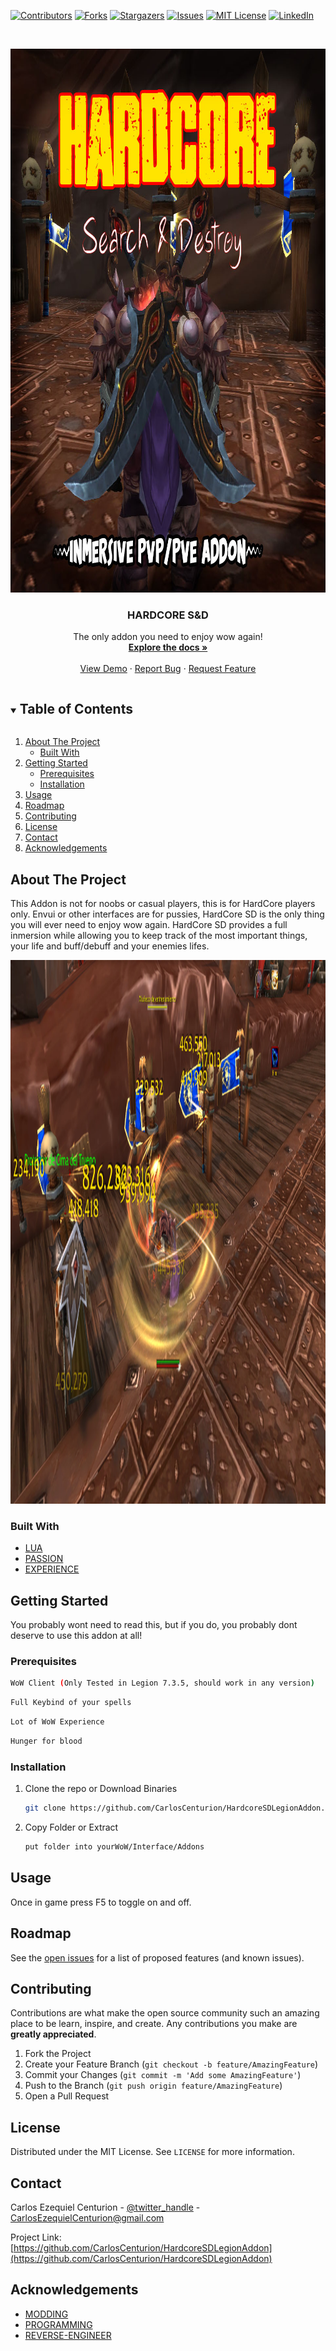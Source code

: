 
[![Contributors][contributors-shield]][contributors-url]
[![Forks][forks-shield]][forks-url]
[![Stargazers][stars-shield]][stars-url]
[![Issues][issues-shield]][issues-url]
[![MIT License][license-shield]][license-url]
[![LinkedIn][linkedin-shield]][linkedin-url]



<!-- PROJECT LOGO -->
<br />
<p align="center">
  <a href="https://github.com/CarlosCenturion/HardcoreSDLegionAddon">
    <img src="logo.jpg" alt="Logo" width="961" height="870">
  </a>

  <h3 align="center">HARDCORE S&D</h3>

  <p align="center">
    The only addon you need to enjoy wow again!
    <br />
    <a href="https://github.com/CarlosCenturion/HardcoreSDLegionAddon"><strong>Explore the docs »</strong></a>
    <br />
    <br />
    <a href="https://github.com/CarlosCenturion/HardcoreSDLegionAddon">View Demo</a>
    ·
    <a href="https://github.com/CarlosCenturion/HardcoreSDLegionAddon/issues">Report Bug</a>
    ·
    <a href="https://github.com/CarlosCenturion/HardcoreSDLegionAddon/issues">Request Feature</a>
  </p>
</p>



<!-- TABLE OF CONTENTS -->
<details open="open">
  <summary><h2 style="display: inline-block">Table of Contents</h2></summary>
  <ol>
    <li>
      <a href="#about-the-project">About The Project</a>
      <ul>
        <li><a href="#built-with">Built With</a></li>
      </ul>
    </li>
    <li>
      <a href="#getting-started">Getting Started</a>
      <ul>
        <li><a href="#prerequisites">Prerequisites</a></li>
        <li><a href="#installation">Installation</a></li>
      </ul>
    </li>
    <li><a href="#usage">Usage</a></li>
    <li><a href="#roadmap">Roadmap</a></li>
    <li><a href="#contributing">Contributing</a></li>
    <li><a href="#license">License</a></li>
    <li><a href="#contact">Contact</a></li>
    <li><a href="#acknowledgements">Acknowledgements</a></li>
  </ol>
</details>



<!-- ABOUT THE PROJECT -->
## About The Project

This Addon is not for noobs or casual players, this is for HardCore players only. 
Envui or other interfaces are for pussies, HardCore SD is the only thing you will ever need to enjoy wow again.
HardCore SD provides a full inmersion while allowing you to keep track of the most important things, your life and buff/debuff and your enemies lifes.

 <img src="screenshot.jpg" alt="Logo" width="961" height="870">


### Built With

* [LUA]()
* [PASSION]()
* [EXPERIENCE]()



<!-- GETTING STARTED -->
## Getting Started

You probably wont need to read this, but if you do, you probably dont deserve to use this addon at all!

### Prerequisites
 ```sh
WoW Client (Only Tested in Legion 7.3.5, should work in any version)
```
 ```sh
Full Keybind of your spells
```
 ```sh
Lot of WoW Experience
```
 ```sh
Hunger for blood
```

### Installation

1. Clone the repo or Download Binaries
   ```sh
   git clone https://github.com/CarlosCenturion/HardcoreSDLegionAddon.git
   ```
2. Copy Folder or Extract 
   ```sh
   put folder into yourWoW/Interface/Addons
   ```



<!-- USAGE EXAMPLES -->
## Usage

Once in game press F5 to toggle on and off.



<!-- ROADMAP -->
## Roadmap

See the [open issues](https://github.com/CarlosCenturion/HardcoreSDLegionAddon/issues) for a list of proposed features (and known issues).



<!-- CONTRIBUTING -->
## Contributing

Contributions are what make the open source community such an amazing place to be learn, inspire, and create. Any contributions you make are **greatly appreciated**.

1. Fork the Project
2. Create your Feature Branch (`git checkout -b feature/AmazingFeature`)
3. Commit your Changes (`git commit -m 'Add some AmazingFeature'`)
4. Push to the Branch (`git push origin feature/AmazingFeature`)
5. Open a Pull Request



<!-- LICENSE -->
## License

Distributed under the MIT License. See `LICENSE` for more information.



<!-- CONTACT -->
## Contact

Carlos Ezequiel Centurion - [@twitter_handle](https://facebook.com/charlymussogg) - CarlosEzequielCenturion@gmail.com

Project Link: [https://github.com/CarlosCenturion/HardcoreSDLegionAddon](https://github.com/CarlosCenturion/HardcoreSDLegionAddon)



<!-- ACKNOWLEDGEMENTS -->
## Acknowledgements

* [MODDING]()
* [PROGRAMMING]()
* [REVERSE-ENGINEER]()





<!-- MARKDOWN LINKS & IMAGES -->
<!-- https://www.markdownguide.org/basic-syntax/#reference-style-links -->
[contributors-shield]: https://img.shields.io/github/contributors/CarlosCenturion/HardcoreSDLegionAddon.svg?style=for-the-badge
[contributors-url]: https://github.com/CarlosCenturion/HardcoreSDLegionAddon/graphs/contributors
[forks-shield]: https://img.shields.io/github/forks/CarlosCenturion/HardcoreSDLegionAddon.svg?style=for-the-badge
[forks-url]: https://github.com/CarlosCenturion/HardcoreSDLegionAddon/network/members
[stars-shield]: https://img.shields.io/github/stars/CarlosCenturion/HardcoreSDLegionAddon.svg?style=for-the-badge
[stars-url]: https://github.com/CarlosCenturion/HardcoreSDLegionAddon/stargazers
[issues-shield]: https://img.shields.io/github/issues/CarlosCenturion/HardcoreSDLegionAddon.svg?style=for-the-badge
[issues-url]: https://github.com/CarlosCenturion/HardcoreSDLegionAddon/issues
[license-shield]: https://img.shields.io/github/license/CarlosCenturion/HardcoreSDLegionAddon.svg?style=for-the-badge
[license-url]: https://github.com/CarlosCenturion/HardcoreSDLegionAddon/blob/master/LICENSE.txt
[linkedin-shield]: https://img.shields.io/badge/-LinkedIn-black.svg?style=for-the-badge&logo=linkedin&colorB=555
[linkedin-url]: https://linkedin.com/in/CarlosCenturion
